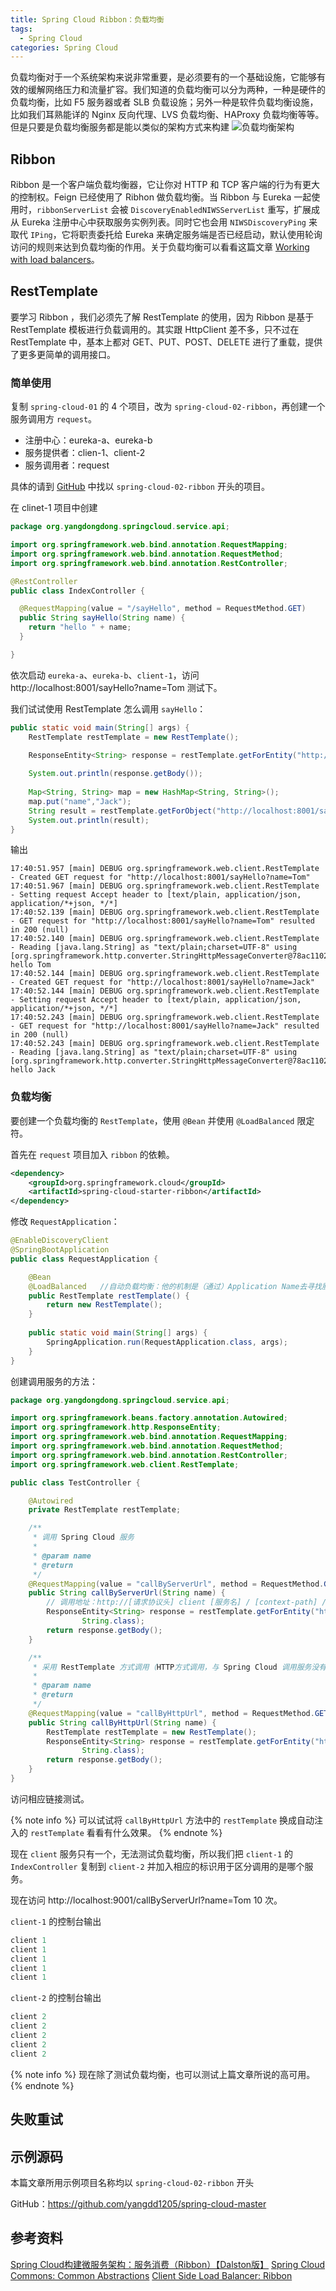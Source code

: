 ```yaml
---
title: Spring Cloud Ribbon：负载均衡
tags:
  - Spring Cloud
categories: Spring Cloud
---
```


负载均衡对于一个系统架构来说非常重要，是必须要有的一个基础设施，它能够有效的缓解网络压力和流量扩容。我们知道的负载均衡可以分为两种，一种是硬件的负载均衡，比如 F5 服务器或者 SLB 负载设施；另外一种是软件负载均衡设施，比如我们耳熟能详的 Nginx 反向代理、LVS 负载均衡、HAProxy 负载均衡等等。但是只要是负载均衡服务都是能以类似的架构方式来构建
![负载均衡架构](http://7xq43s.com1.z0.glb.clouddn.com/LoadBalanced.png "负载均衡架构")
<!-- more -->

## Ribbon

Ribbon 是一个客户端负载均衡器，它让你对 HTTP 和 TCP 客户端的行为有更大的控制权。Feign 已经使用了 Ribhon 做负载均衡。当 Ribbon 与 Eureka 一起使用时，`ribbonServerList` 会被 `DiscoveryEnabledNIWSServerList` 重写，扩展成从 Eureka 注册中心中获取服务实例列表。同时它也会用 `NIWSDiscoveryPing` 来取代 `IPing`，它将职责委托给 Eureka 来确定服务端是否已经启动，默认使用轮询访问的规则来达到负载均衡的作用。关于负载均衡可以看看这篇文章 [ Working with load balancers](https://github.com/Netflix/ribbon/wiki/Working-with-load-balancers)。

## RestTemplate

要学习 Ribbon ，我们必须先了解 RestTemplate 的使用，因为 Ribbon 是基于  RestTemplate 模板进行负载调用的。其实跟 HttpClient 差不多，只不过在 RestTemplate 中，基本上都对 GET、PUT、POST、DELETE 进行了重载，提供了更多更简单的调用接口。

### 简单使用

复制 `spring-cloud-01` 的 4 个项目，改为 `spring-cloud-02-ribbon`，再创建一个服务调用方 `request`。
* 注册中心：eureka-a、eureka-b
* 服务提供者：clien-1、client-2
* 服务调用者：request

具体的请到 [GitHub](https://github.com/yangdd1205/spring-cloud-master) 中找以 `spring-cloud-02-ribbon` 开头的项目。 

在 clinet-1 项目中创建
```Java
package org.yangdongdong.springcloud.service.api;

import org.springframework.web.bind.annotation.RequestMapping;
import org.springframework.web.bind.annotation.RequestMethod;
import org.springframework.web.bind.annotation.RestController;

@RestController
public class IndexController {

  @RequestMapping(value = "/sayHello", method = RequestMethod.GET)
  public String sayHello(String name) {
    return "hello " + name;
  }

}
```

依次启动 `eureka-a`、`eureka-b`、`client-1`，访问 http://localhost:8001/sayHello?name=Tom 测试下。

我们试试使用 RestTemplate 怎么调用 `sayHello`：
```Java
public static void main(String[] args) {
    RestTemplate restTemplate = new RestTemplate();
    
    ResponseEntity<String> response = restTemplate.getForEntity("http://localhost:8001/sayHello?name=Tom",String.class);

    System.out.println(response.getBody());
    
    Map<String, String> map = new HashMap<String, String>();
    map.put("name","Jack");
    String result = restTemplate.getForObject("http://localhost:8001/sayHello?name={name}", String.class, map);
    System.out.println(result);
}
```
输出
```
17:40:51.957 [main] DEBUG org.springframework.web.client.RestTemplate - Created GET request for "http://localhost:8001/sayHello?name=Tom"
17:40:51.967 [main] DEBUG org.springframework.web.client.RestTemplate - Setting request Accept header to [text/plain, application/json, application/*+json, */*]
17:40:52.139 [main] DEBUG org.springframework.web.client.RestTemplate - GET request for "http://localhost:8001/sayHello?name=Tom" resulted in 200 (null)
17:40:52.140 [main] DEBUG org.springframework.web.client.RestTemplate - Reading [java.lang.String] as "text/plain;charset=UTF-8" using [org.springframework.http.converter.StringHttpMessageConverter@78ac1102]
hello Tom
17:40:52.144 [main] DEBUG org.springframework.web.client.RestTemplate - Created GET request for "http://localhost:8001/sayHello?name=Jack"
17:40:52.144 [main] DEBUG org.springframework.web.client.RestTemplate - Setting request Accept header to [text/plain, application/json, application/*+json, */*]
17:40:52.243 [main] DEBUG org.springframework.web.client.RestTemplate - GET request for "http://localhost:8001/sayHello?name=Jack" resulted in 200 (null)
17:40:52.243 [main] DEBUG org.springframework.web.client.RestTemplate - Reading [java.lang.String] as "text/plain;charset=UTF-8" using [org.springframework.http.converter.StringHttpMessageConverter@78ac1102]
hello Jack

```

### 负载均衡

要创建一个负载均衡的 `RestTemplate`，使用 `@Bean` 并使用 `@LoadBalanced` 限定符。

首先在 `request` 项目加入 `ribbon` 的依赖。
```XML
<dependency>
    <groupId>org.springframework.cloud</groupId>
    <artifactId>spring-cloud-starter-ribbon</artifactId>
</dependency>
```

修改 `RequestApplication`：

```Java
@EnableDiscoveryClient
@SpringBootApplication
public class RequestApplication {

    @Bean
    @LoadBalanced   //自动负载均衡：他的机制是（通过）Application Name去寻找服务发现，然后去做负载均衡策略的
    public RestTemplate restTemplate() {
        return new RestTemplate();
    }
    
    public static void main(String[] args) {
        SpringApplication.run(RequestApplication.class, args);
    }
}
```

创建调用服务的方法：
```Java
package org.yangdongdong.springcloud.service.api;

import org.springframework.beans.factory.annotation.Autowired;
import org.springframework.http.ResponseEntity;
import org.springframework.web.bind.annotation.RequestMapping;
import org.springframework.web.bind.annotation.RequestMethod;
import org.springframework.web.bind.annotation.RestController;
import org.springframework.web.client.RestTemplate;

public class TestController {

    @Autowired
    private RestTemplate restTemplate;

    /**
     * 调用 Spring Cloud 服务
     * 
     * @param name
     * @return
     */
    @RequestMapping(value = "callByServerUrl", method = RequestMethod.GET)
    public String callByServerUrl(String name) {
        // 调用地址：http://[请求协议头] client [服务名] / [context-path] /sayHello [调用方法的地址]
        ResponseEntity<String> response = restTemplate.getForEntity("http://client/sayHello?name=" + name,
                String.class);
        return response.getBody();
    }

    /**
     * 采用 RestTemplate 方式调用（HTTP方式调用，与 Spring Cloud 调用服务没有一点关系）
     * 
     * @param name
     * @return
     */
    @RequestMapping(value = "callByHttpUrl", method = RequestMethod.GET)
    public String callByHttpUrl(String name) {
        RestTemplate restTemplate = new RestTemplate();
        ResponseEntity<String> response = restTemplate.getForEntity("http://localhost:8001/sayHello?name=" + name,
                String.class);
        return response.getBody();
    }
}
```

访问相应链接测试。

{% note info %}
 可以试试将 `callByHttpUrl` 方法中的 `restTemplate` 换成自动注入的 `restTemplate` 看看有什么效果。
{% endnote %}

现在 `client` 服务只有一个，无法测试负载均衡，所以我们把 `client-1` 的 `IndexController` 复制到 `client-2` 并加入相应的标识用于区分调用的是哪个服务。

现在访问 http://localhost:9001/callByServerUrl?name=Tom 10 次。

`client-1` 的控制台输出
```Java
client 1
client 1
client 1
client 1
client 1
```

`client-2` 的控制台输出
```Java
client 2
client 2
client 2
client 2
client 2
```

{% note info %}
 现在除了测试负载均衡，也可以测试上篇文章所说的高可用。
{% endnote %}


## 失败重试



## 示例源码

本篇文章所用示例项目名称均以 `spring-cloud-02-ribbon` 开头

GitHub：https://github.com/yangdd1205/spring-cloud-master

## 参考资料
[Spring Cloud构建微服务架构：服务消费（Ribbon）【Dalston版】](http://blog.didispace.com/spring-cloud-starter-dalston-2-2)
[Spring Cloud Commons: Common Abstractions](http://cloud.spring.io/spring-cloud-static/Dalston.SR4/single/spring-cloud.html#_spring_cloud_commons_common_abstractions)
[Client Side Load Balancer: Ribbon](http://cloud.spring.io/spring-cloud-static/Dalston.SR4/single/spring-cloud.html#spring-cloud-ribbon)